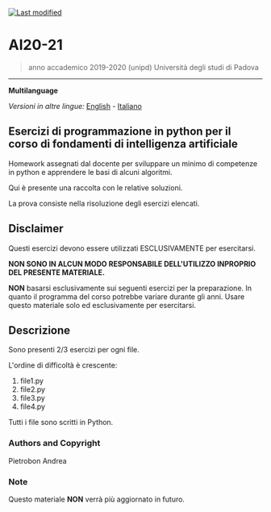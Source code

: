 [![Last modified](https://img.shields.io/badge/Last%20modified-10--Aug--2021-red)](https://github.com/Piero24/F.SW16-17)
# AI20-21

> anno accademico 2019-2020 (unipd)
> Università degli studi di Padova

---
**Multilanguage**

*Versioni in altre lingue:* [English](https://github.com/Piero24/F.SW16-17/blob/main/README-EN.md) - [Italiano](https://github.com/Piero24/F.SW16-17/blob/main/README.md)

## Esercizi di programmazione in python per il corso di fondamenti di intelligenza artificiale


Homework assegnati dal docente per sviluppare un minimo di competenze in python e apprendere le basi di alcuni algoritmi.

Qui è presente una raccolta con le relative soluzioni.

La prova consiste nella risoluzione degli esercizi elencati.


## Disclaimer


Questi esercizi devono essere utilizzati ESCLUSIVAMENTE per esercitarsi.


**NON SONO IN ALCUN MODO RESPONSABILE DELL'UTILIZZO INPROPRIO DEL PRESENTE MATERIALE.**


**NON** basarsi esclusivamente sui seguenti esercizi per la preparazione.
In quanto il programma del corso potrebbe variare durante gli anni.
Usare questo materiale solo ed esclusivamente per esercitarsi.


## Descrizione


Sono presenti 2/3 esercizi per ogni file.

L'ordine di difficoltà è crescente:
1. file1.py
2. file2.py
3. file3.py
4. file4.py


Tutti i file sono scritti in Python.


### Authors and Copyright

Pietrobon Andrea

### Note

Questo materiale **NON** verrà più aggiornato in futuro.
